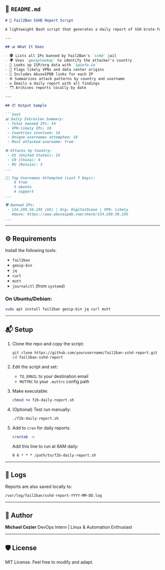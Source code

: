 ## 📄 `README.md`

````markdown
# 🔐 Fail2Ban SSHD Report Script

A lightweight Bash script that generates a daily report of SSH brute-force attempts blocked by Fail2Ban, enriched with GeoIP, ISP details, and VPN detection — and sends it via email.

---

## 📊 What It Does

- 🕵️ Lists all IPs banned by Fail2Ban's `sshd` jail
- 🌍 Uses `geoiplookup` to identify the attacker's country
- 🏢 Looks up ISP/org data with `ipinfo.io`
- 🧠 Flags likely VPNs and data center origins
- 📌 Includes AbuseIPDB links for each IP
- 🌐 Summarizes attack patterns by country and username
- ✉️ Emails a daily report with all findings
- 🗂 Archives reports locally by date

---

## 📦 Output Sample

```text
📊 Daily Intrusion Summary:
 - Total banned IPs: 34
 - VPN-likely IPs: 10
 - Countries involved: 14
 - Unique usernames attempted: 10
 - Most attacked username: from

🌐 Attacks by Country:
 - US (United States): 13
 - CN (China): 6
 - RU (Russia): 3
...

🧑‍💻 Top Usernames Attempted (Last 7 Days):
    8 from
    5 ubuntu
    4 support
...

🛡️ Banned IPs:
 - 134.209.56.195 (US) | Org: DigitalOcean | VPN: Likely
   Abuse: https://www.abuseipdb.com/check/134.209.56.195
...
````

---

## ⚙️ Requirements

Install the following tools:

* `fail2ban`
* `geoip-bin`
* `jq`
* `curl`
* `mutt`
* `journalctl` (from `systemd`)

### On Ubuntu/Debian:

```bash
sudo apt install fail2ban geoip-bin jq curl mutt
```

---

## 📬 Setup

1. Clone the repo and copy the script:

   ```bash
   git clone https://github.com/yourusername/fail2ban-sshd-report.git
   cd fail2ban-sshd-report
   ```

2. Edit the script and set:

   * `TO_EMAIL` to your destination email
   * `MUTTRC` to your `.muttrc` config path

3. Make executable:

   ```bash
   chmod +x f2b-daily-report.sh
   ```

4. (Optional) Test run manually:

   ```bash
   ./f2b-daily-report.sh
   ```

5. Add to `cron` for daily reports:

   ```bash
   crontab -e
   ```

   Add this line to run at 6AM daily:

   ```
   0 6 * * * /path/to/f2b-daily-report.sh
   ```

---

## 📁 Logs

Reports are also saved locally to:

```
/var/log/fail2ban/sshd-report-YYYY-MM-DD.log
```

---

## 🔐 Author

**Michael Cozier**
DevOps Intern | Linux & Automation Enthusiast

---

## 🛡️ License

MIT License. Feel free to modify and adapt.
